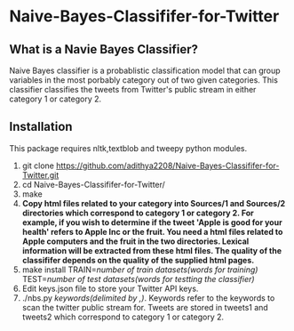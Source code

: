 # Naive-Bayes-Classififer-for-Twitter

## What is a Navie Bayes Classifier?
Naive Bayes classifier is a probablistic classification model that can group variables in the most porbably category out of two given categories. This classifier classifies the tweets from Twitter's public stream in either category 1 or category 2.

## Installation

This package requires nltk,textblob and tweepy python modules.
1) git clone https://github.com/adithya2208/Naive-Bayes-Classififer-for-Twitter.git
2) cd Naive-Bayes-Classififer-for-Twitter/
3) make
4) **Copy html files related to your category into Sources/1 and Sources/2 directories which correspond to category 1 or category 2. For example, if you wish to determine if the tweet 'Apple is good for your health' refers to Apple Inc or the fruit. You need a html files related to Apple computers and the fruit in the two directories. Lexical information will be extracted from these html files. The quality of the classififer depends on the quality of the supplied html pages.**
5) make install TRAIN=*number of train datasets(words for training)* TEST=*number of test datasets(words for testting the classifier)*
6) Edit keys.json file to store your Twitter API keys.
7) ./nbs.py *keywords(delimited by ,)*. Keywords refer to the keywords to scan the twitter public stream for. Tweets are stored in tweets1 and tweets2 which correspond to category 1 or category 2.
